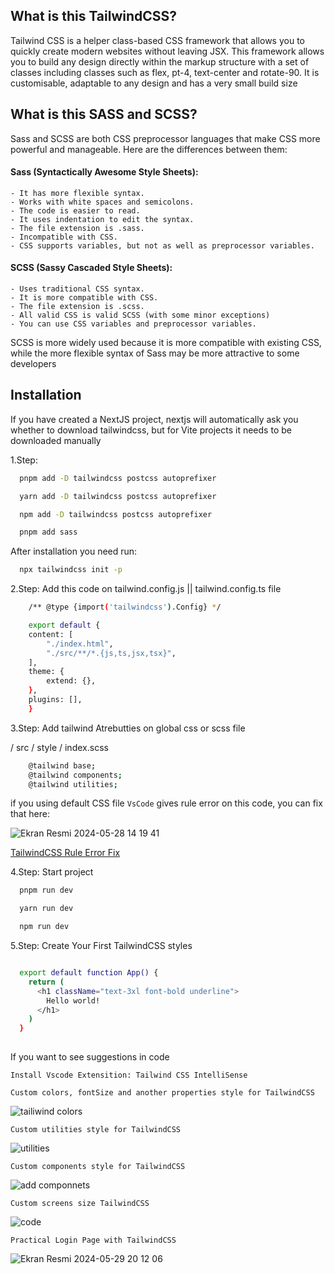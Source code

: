 
## What is this TailwindCSS?

Tailwind CSS is a helper class-based CSS framework that allows you to quickly create modern websites without leaving JSX. This framework allows you to build any design directly within the markup structure with a set of classes including classes such as flex, pt-4, text-center and rotate-90. It is customisable, adaptable to any design and has a very small build size


## What is this SASS and SCSS?


Sass and SCSS are both CSS preprocessor languages that make CSS more powerful and manageable. Here are the differences between them:

#### Sass (Syntactically Awesome Style Sheets):

    - It has more flexible syntax.
    - Works with white spaces and semicolons.
    - The code is easier to read.
    - It uses indentation to edit the syntax.
    - The file extension is .sass.
    - Incompatible with CSS.
    - CSS supports variables, but not as well as preprocessor variables.




#### SCSS (Sassy Cascaded Style Sheets):
    - Uses traditional CSS syntax.
    - It is more compatible with CSS.
    - The file extension is .scss.
    - All valid CSS is valid SCSS (with some minor exceptions)
    - You can use CSS variables and preprocessor variables.


SCSS is more widely used because it is more compatible with existing CSS, while the more flexible syntax of Sass may be more attractive to some developers




## Installation

If you have created a NextJS project, nextjs will automatically ask you whether to download tailwindcss, but for Vite projects it needs to be downloaded manually


1.Step:

```bash
  pnpm add -D tailwindcss postcss autoprefixer
```

```bash
  yarn add -D tailwindcss postcss autoprefixer
```

```bash
  npm add -D tailwindcss postcss autoprefixer
```

```bash
  pnpm add sass
```


After installation you need run:

```bash
  npx tailwindcss init -p
```

2.Step: Add this code on tailwind.config.js || tailwind.config.ts file


```bash
    /** @type {import('tailwindcss').Config} */

    export default {
    content: [
        "./index.html",
        "./src/**/*.{js,ts,jsx,tsx}",
    ],
    theme: {
        extend: {},
    },
    plugins: [],
    }
```


3.Step: Add tailwind Atrebutties on global css or scss file


/ src / style / index.scss

```bash
    @tailwind base;
    @tailwind components;
    @tailwind utilities;
```

if you using default CSS file `VsCode` gives rule error on this code, you can fix that here:


![Ekran Resmi 2024-05-28 14 19 41](https://github.com/thekinv21/tailwind-css-scss/assets/92122363/aa976eb6-866b-46ad-8da9-e4779e3c8b95)



[TailwindCSS Rule Error Fix](https://stackoverflow.com/questions/47607602/how-to-add-a-tailwind-css-rule-to-css-checker)


4.Step: Start project


```bash
  pnpm run dev
```

```bash
  yarn run dev
```

```bash
  npm run dev
```



5.Step: Create Your First TailwindCSS styles


```bash

  export default function App() {
    return (
      <h1 className="text-3xl font-bold underline">
        Hello world!
      </h1>
    )
  }
  
```

If you want to see suggestions in code

`Install Vscode Extensition: Tailwind CSS IntelliSense `



`Custom colors, fontSize and another properties style for TailwindCSS`

![tailiwind colors](https://github.com/thekinv21/tailwind-css-scss/assets/92122363/78a17ec8-d975-4cf0-8689-1580e804a748)



`Custom utilities style for TailwindCSS`

![utilities](https://github.com/thekinv21/tailwind-css-scss/assets/92122363/f829108f-f612-4873-b3ae-6ab5bb06f031)



`Custom components style for TailwindCSS`

![add componnets](https://github.com/thekinv21/tailwind-css-scss/assets/92122363/f1927cf2-bfef-43d8-aeee-aaaeb0e5c40a)


`Custom screens size TailwindCSS`

![code](https://github.com/thekinv21/tailwind-css-scss/assets/92122363/53d3bbd0-3d46-4dd9-838a-9978e6f9ba90)






`Practical Login Page with TailwindCSS`

![Ekran Resmi 2024-05-29 20 12 06](https://github.com/thekinv21/tailwind-css-scss/assets/92122363/0958d6de-6acd-4141-9196-46a1a57c0da2)

